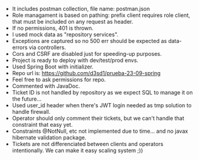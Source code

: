 - It includes postman collection, file name: postman.json
- Role managament is based on pathing: prefix client requires role client, that must be included on any request as header.
- If no permissions, 401 is thrown.
- I used mock data as "repository services".
- Exceptions are captured so no 500 err should be expected as data-errors via controllers.
- Cors and CSRF are disabled just for speeding-up purposes.
- Project is ready to deploy with dev/test/prod envs.
- Used Spring Boot with initializer.
- Repo url is: https://github.com/d3sd1/prueba-23-09-spring
- Feel free to ask permissions for repo.
- Commented with JavaDoc.
- Ticket ID is not handled by repository as we expect SQL to manage it on the future...
- Used user_id header when there's JWT login needed as tmp solution to handle firewall.
- Operator should only comment their tickets, but we can't handle that constraint that easy yet.
- Constraints @NotNull, etc not implemented due to time... and no javax hibernate validation package.
- Tickets are not differenciated between clients and operators intentionally. We can make it easy scaling system ;))